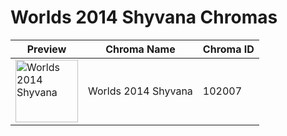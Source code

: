 # Worlds 2014 Shyvana Chromas

| Preview | Chroma Name | Chroma ID |
|---|---|---|
| <img src='https://raw.communitydragon.org/latest/plugins/rcp-be-lol-game-data/global/default/v1/champion-chroma-images/102/102007.png' alt='Worlds 2014 Shyvana' width='100'> | Worlds 2014 Shyvana | 102007 |
